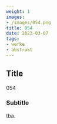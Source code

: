 ```yaml
---
weight: 1
images:
- /images/054.png
title: 054
date: 2023-03-07
tags:
- werke
- abstrakt
---
```


## Title
054

### Subtitle
tba.